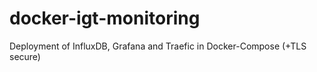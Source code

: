 # docker-igt-monitoring
Deployment of InfluxDB, Grafana and Traefic in Docker-Compose (+TLS secure)
